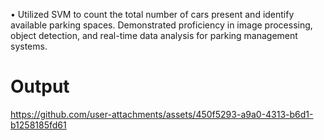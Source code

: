 • Utilized SVM to count the total number of cars present and identify available parking spaces. Demonstrated proficiency in image processing, object detection, and real-time data analysis for parking management systems.
# Output
https://github.com/user-attachments/assets/450f5293-a9a0-4313-b6d1-b1258185fd61
